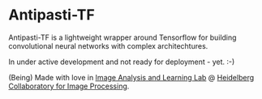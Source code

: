 # Antipasti-TF

Antipasti-TF is a lightweight wrapper around Tensorflow for building convolutional neural networks with complex architechtures. 

In under active development and not ready for deployment - yet. :-)
     
(Being) Made with love in [Image Analysis and Learning Lab](https://hci.iwr.uni-heidelberg.de/mip) @ [Heidelberg Collaboratory for Image Processing](https://hci.iwr.uni-heidelberg.de/).   